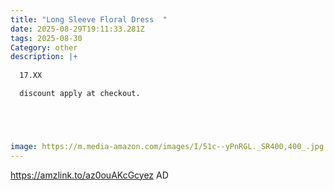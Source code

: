 ```yaml
---
title: "Long Sleeve Floral Dress  "
date: 2025-08-29T19:11:33.281Z
tags: 2025-08-30
Category: other
description: |+
  
  17.XX

  discount apply at checkout.





image: https://m.media-amazon.com/images/I/51c--yPnRGL._SR400,400_.jpg
---
```

https://amzlink.to/az0ouAKcGcyez      AD
